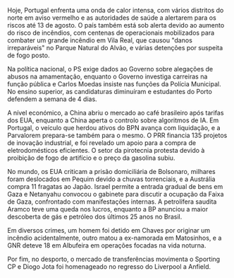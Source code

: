 Hoje, Portugal enfrenta uma onda de calor intensa, com vários distritos do norte em aviso vermelho e as autoridades de saúde a alertarem para os riscos até 13 de agosto. O país também está sob alerta devido ao aumento do risco de incêndios, com centenas de operacionais mobilizados para combater um grande incêndio em Vila Real, que causou "danos irreparáveis" no Parque Natural do Alvão, e várias detenções por suspeita de fogo posto.

Na política nacional, o PS exige dados ao Governo sobre alegações de abusos na amamentação, enquanto o Governo investiga carreiras na função pública e Carlos Moedas insiste nas funções da Polícia Municipal. No ensino superior, as candidaturas diminuíram e estudantes do Porto defendem a semana de 4 dias.

A nível económico, a China abriu o mercado ao café brasileiro após tarifas dos EUA, enquanto a China aperta o controlo sobre algoritmos de IA. Em Portugal, o veículo que herdou ativos do BPN avança com liquidação, e a Parvalorem prepara-se também para o mesmo. O PRR financia 135 projetos de inovação industrial, e foi revelado um apoio para a compra de eletrodomésticos eficientes. O setor da pirotecnia protesta devido à proibição de fogo de artifício e o preço da gasolina subiu.

No mundo, os EUA criticam a prisão domiciliária de Bolsonaro, milhares foram deslocados em Pequim devido a chuvas torrenciais, e a Austrália compra 11 fragatas ao Japão. Israel permite a entrada gradual de bens em Gaza e Netanyahu convocou o gabinete para discutir a ocupação da Faixa de Gaza, confrontado com manifestações internas. A petrolífera saudita Aramco teve uma queda nos lucros, enquanto a BP anunciou a maior descoberta de gás e petróleo dos últimos 25 anos no Brasil.

Em diversos crimes, um homem foi detido em Chaves por originar um incêndio acidentalmente, outro matou a ex-namorada em Matosinhos, e a GNR deteve 18 em Albufeira em operações focadas na vida noturna.

Por fim, no desporto, o mercado de transferências movimenta o Sporting CP e Diogo Jota foi homenageado no regresso do Liverpool a Anfield.